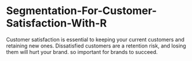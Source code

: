 # Segmentation-For-Customer-Satisfaction-With-R
Customer satisfaction is essential to keeping your current customers and retaining new ones.  Dissatisfied customers are a retention risk, and losing them will hurt your brand. so important for brands to succeed.
